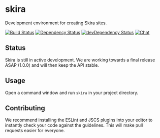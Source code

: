 # skira

Development environment for creating Skira sites.

[![Build Status][ci-image]][ci-url]
[![Dependency Status][deps-image]][deps-url]
[![devDependency Status][devdeps-image]][devdeps-url]
[![Chat][chat-image]][chat-url]

## Status

Skira is still in active development. We are working towards a final release ASAP (1.0.0) and will then keep the API stable.

## Usage

Open a command window and run `skira` in your project directory.

## Contributing

We recommend installing the ESLint and JSCS plugins into your editor to instantly check your code against the guidelines. This will make pull requests easier for everyone.

[ci-image]: https://img.shields.io/travis/skira-project/core.svg
[ci-url]: https://travis-ci.org/skira-project/core
[deps-image]: https://img.shields.io/david/skira-project/skira.svg
[deps-url]: https://david-dm.org/skira-project/skira
[devdeps-image]: https://img.shields.io/david/dev/skira-project/skira.svg
[devdeps-url]: https://david-dm.org/skira-project/skira#info=devDependencies
[chat-image]: https://img.shields.io/gitter/room/skira-project/skira.svg
[chat-url]: https://gitter.im/skira-project/skira
